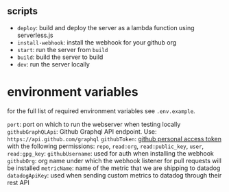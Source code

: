 ## scripts

* `deploy`: build and deploy the server as a lambda function using serverless.js
* `install-webhook`: install the webhook for your github org
* `start`: run the server from `build`
* `build`: build the server to build
* `dev`: run the server locally

# environment variables
for the full list of required environment variables see `.env.example`.

`port`: port on which to run the webserver when testing locally
`githubGraphQLApi`: Github Graphql API endpoint. Use: `https://api.github.com/graphql`
`githubToken`: [github personal access token](https://github.com/settings/tokens/) with the following permissions: `repo`, `read:org`, `read:public_key`, `user`, `read:gpg_key`: 
`githubUsername`: used for auth when installing the webhook
`githubOrg`: org name under which the webhook listener for pull requests will be installed
`metricName`: name of the metric that we are shipping to datadog
`datadogApiKey`: used when sending custom metrics to datadog through their rest API
